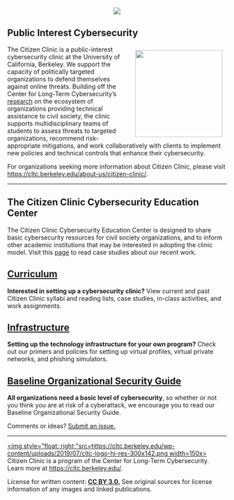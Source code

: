 # []()
<p align="center">
	<img  src="https://cltc.berkeley.edu/wp-content/uploads/2018/10/citizenclinic-logo-large-1.png">
</p>

## **Public Interest Cybersecurity**

[<img style="float: right; padding: 10px;" src="https://cltc.berkeley.edu/wp-content/uploads/2018/07/Screen-Shot-2018-07-23-at-12.21.17-PM.png" width=200x>](https://cltc.berkeley.edu/defendingpvos/)
The Citizen Clinic is a public-interest cybersecurity clinic at the University of California, Berkeley. We support the capacity of politically targeted organizations to defend themselves against online threats. Building off the Center for Long-Term Cybersecurity’s [research](https://cltc.berkeley.edu/defendingpvos/) on the ecosystem of organizations providing technical assistance to civil society, the clinic supports multidisciplinary teams of students to assess threats to targeted organizations, recommend risk-appropriate mitigations, and work collaboratively with clients to implement new policies and technical controls that enhance their cybersecurity. 

For organizations seeking more information about Citizen Clinic, please visit https://cltc.berkeley.edu/about-us/citizen-clinic/.

___

## **The Citizen Clinic Cybersecurity Education Center**

The Citizen Clinic Cybersecurity Education Center is designed to share basic cybersecurity resources for civil society organizations, and to inform other academic institutions that may be interested in adopting the clinic model. Visit this [page](Clinic_Curriculum/Case_Studies/) to read case studies about our recent work.


## **[Curriculum](Clinic_Curriculum/Lesson_Modules/)**

**Interested in setting up a cybersecurity clinic?** View current and past Citizen Clinic syllabi and reading lists, case studies, in-class activities, and work assignments.

## **[Infrastructure](Clinic_Infrastructure/VPN/)**

**Setting up the technology infrastructure for your own program?** Check out our primers and policies for setting up virtual profiles, virtual private networks, and phishing simulators.

## **[Baseline Organizational Security Guide](LRO/0-Introduction_and_TOC_(README)/)**

**All organizations need a basic level of cybersecurity**, so whether or not you think you are at risk of a cyberattack, we encourage you to read our Baseline Organizational Security Guide.



Comments or ideas? [Submit an issue.](https://github.com/cltc-berkeley/resources-beta/issues)

___


[<img style="float: right;"src=https://cltc.berkeley.edu/wp-content/uploads/2019/07/cltc-logo-hi-res-300x142.png width=150x>](https://cltc.berkeley.edu/)
Citizen Clinic is a program of the Center for Long-Term Cybersecurity. Learn more at https://cltc.berkeley.edu/.

License for written content: **[CC BY 3.0.](https://creativecommons.org/licenses/by/3.0/)** See original sources for license information of any images and linked publications.